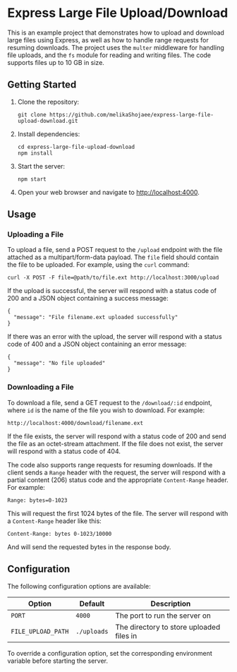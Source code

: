 # Express Large File Upload/Download

This is an example project that demonstrates how to upload and download large files using Express, as well as how to handle range requests for resuming downloads. The project uses the `multer` middleware for handling file uploads, and the `fs` module for reading and writing files. The code supports files up to 10 GB in size.

## Getting Started

1. Clone the repository:

   ```
   git clone https://github.com/melikaShojaee/express-large-file-upload-download.git
   ```

2. Install dependencies:

   ```
   cd express-large-file-upload-download
   npm install
   ```

3. Start the server:

   ```
   npm start
   ```

4. Open your web browser and navigate to [http://localhost:4000](http://localhost:3000).

## Usage

### Uploading a File

To upload a file, send a POST request to the `/upload` endpoint with the file attached as a multipart/form-data payload. The `file` field should contain the file to be uploaded. For example, using the `curl` command:

```
curl -X POST -F file=@path/to/file.ext http://localhost:3000/upload
```

If the upload is successful, the server will respond with a status code of 200 and a JSON object containing a success message:

```
{
  "message": "File filename.ext uploaded successfully"
}
```

If there was an error with the upload, the server will respond with a status code of 400 and a JSON object containing an error message:

```
{
  "message": "No file uploaded"
}
```

### Downloading a File

To download a file, send a GET request to the `/download/:id` endpoint, where `id` is the name of the file you wish to download. For example:

```
http://localhost:4000/download/filename.ext
```

If the file exists, the server will respond with a status code of 200 and send the file as an octet-stream attachment. If the file does not exist, the server will respond with a status code of 404.

The code also supports range requests for resuming downloads. If the client sends a `Range` header with the request, the server will respond with a partial content (206) status code and the appropriate `Content-Range` header. For example:

```
Range: bytes=0-1023
```

This will request the first 1024 bytes of the file. The server will respond with a `Content-Range` header like this:

```
Content-Range: bytes 0-1023/10000
```

And will send the requested bytes in the response body.

## Configuration

The following configuration options are available:

| Option | Default | Description |
| ------ | ------- | ----------- |
| `PORT` | `4000` | The port to run the server on |
| `FILE_UPLOAD_PATH` | `./uploads` | The directory to store uploaded files in |

To override a configuration option, set the corresponding environment variable before starting the server.
